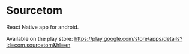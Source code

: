 # Sourcetom
React Native app for android.

Available on the play store: https://play.google.com/store/apps/details?id=com.sourcetom&hl=en
